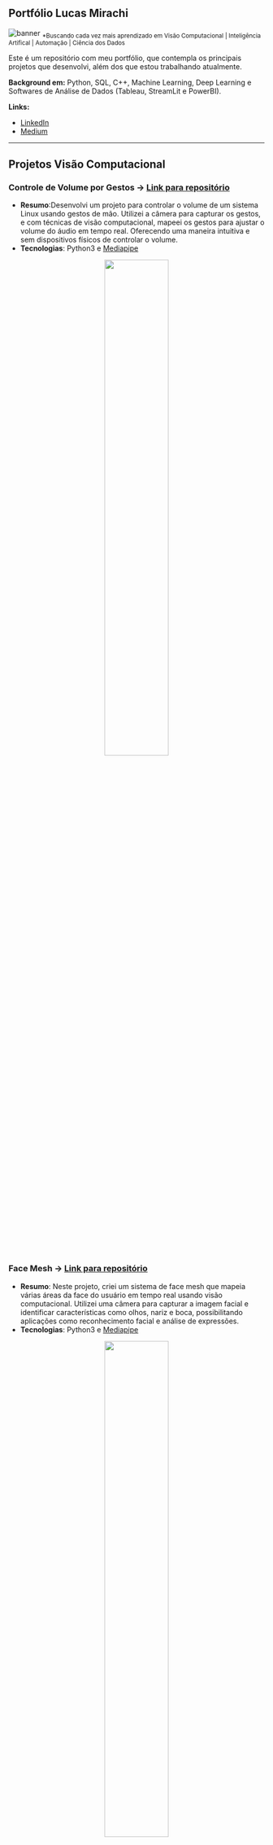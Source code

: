 ## Portfólio Lucas Mirachi
[banner]: ./banner.png "banner"
[ocultador]: ./imgs/ocultador.png "ocultador"
[ocultador2]: ./imgs/ocultador2.png "ocultador2"
[face1]: ./imgs/face1.png "face1"
[face3]: ./imgs/face3.png "face3"

![][banner]
<sub>*Buscando cada vez mais aprendizado em Visão Computacional | Inteligência Artifical | Automação | Ciência dos Dados</sub>

Este é um repositório com meu portfólio, que contempla os principais projetos que desenvolvi, além  dos que estou trabalhando atualmente.

**Background em:** Python, SQL, C++, Machine Learning, Deep Learning e Softwares de Análise de Dados (Tableau, StreamLit e PowerBI).

**Links:**
* [LinkedIn](https://www.linkedin.com/in/lucasmirachi)
* [Medium](https://medium.com/@lucas.mirachi)

---

## Projetos Visão Computacional
### **Controle de Volume por Gestos** -> [Link para repositório](https://github.com/lucasmirachi/gesture-volume-control)
* **Resumo**:Desenvolvi um projeto para controlar o volume de um sistema Linux usando gestos de mão. Utilizei a câmera para capturar os gestos, e com técnicas de visão computacional, mapeei os gestos para ajustar o volume do áudio em tempo real. Oferecendo uma maneira intuitiva e sem dispositivos físicos de controlar o volume.
* **Tecnologias**: Python3 e [Mediapipe](https://developers.google.com/mediapipe)
<p align="center">
<img src="https://github.com/lucasmirachi/gesture-volume-control/raw/main/images/gesturevolumecontrol.gif" width="50%" />
</p>

### **Face Mesh** -> [Link para repositório](https://github.com/lucasmirachi/face-mesh)
* **Resumo**: Neste projeto, criei um sistema de face mesh que mapeia várias áreas da face do usuário em tempo real usando visão computacional. Utilizei uma câmera para capturar a imagem facial e identificar características como olhos, nariz e boca, possibilitando aplicações como reconhecimento facial e análise de expressões.
* **Tecnologias**: Python3 e [Mediapipe](https://developers.google.com/mediapipe)
<p align="center">
<img src="https://github.com/lucasmirachi/face-mesh/blob/main/images/FaceMesh.gif" width="50%" />
</p>


### **Hand Tracking** -> [Link para o repositório](https://github.com/lucasmirachi/hand-tracking)
* **Resumo**: Criei um projeto em Python3 usando a biblioteca Mediapipe para rastrear e reconhecer gestos de mãos em tempo real. O sistema captura a entrada da câmera e mapeia pontos-chave nas mãos, permitindo interações baseadas em gestos com o computador.
* **Tecnologias**: Python3 e [Mediapipe](https://developers.google.com/mediapipe)
<p align="center">
<img src="https://github.com/lucasmirachi/hand-tracking/raw/main/images/handtracking.gif" width="50%" />
</p>


### **Contador de dedos** -> [Link para o repositório](https://github.com/lucasmirachi/finger-counter)
* **Resumo**: Criei um projeto em Python3 usando a biblioteca Mediapipe para contar os dedos detectados em tempo real. O sistema utiliza a câmera para capturar a mão e, por meio do rastreamento de pontos, determina o número de dedos levantados. Uma aplicação prática desse projeto poderia ser um auxiliar em salas de aula, onde o professor pode usar gestos para fazer contagens interativas durante atividades educacionais.
* **Tecnologias**: Python3 e [Mediapipe](https://developers.google.com/mediapipe)
<p align="center">
<img src="https://github.com/lucasmirachi/finger-counter/raw/main/finger_counter.gif" width="50%" />
</p>


### **Detector de Faces** -> [Link para o repositório](https://github.com/lucasmirachi/Face-Detection)
* **Resumo**: Neste projeto, vou explorar a detecção facial usando Cascata de Haar. No entanto, é importante observar que este é um algoritmo de detecção facial, e não de reconhecimento facial. Ele analisará uma imagem e dirá "sim, é um rosto" ou "não, não há rosto nesta imagem", sem identificar a quem esse rosto pertence.
* **Tecnologias**: Python3 e OpenCV (Haar Cascade Classifier)

| <img src="https://github.com/lucasmirachi/Face-Detection/blob/main/images/don-corleone.png" width="50%" /> | ![][face1] |
| --------------------------------- | --------------------------------- |
| <img src="https://github.com/lucasmirachi/Face-Detection/raw/main/images/brazil-selection.png" />|![][face3]|

### **Detector de Cores** -> [Link para o repositório](https://github.com/lucasmirachi/Color-Detector)
* **Resumo**: Neste projeto, criei um sistema que detecta cores em tempo real usando processamento de imagem e visão computacional. Através da câmera, identificamos cores específicas, permitindo aplicações como rastreamento de objetos coloridos e automação baseada em cores.
* **Tecnologias**: Python3 e OpenCV.
<p align="center">
<img src="https://github.com/lucasmirachi/Color-Detector/blob/main/output.gif?raw=true" width="50%" />
</p>

### **Ocultador de placas de veículos** -> [Link para o repositório](https://github.com/lucasmirachi/License-Plate-Blurring/blob/main/plate-blurring.ipynb)
* **Resumo**: Desenvolvi um programa em Python usando OpenCV para processar imagens de carros. O programa detecta automaticamente a placa do veículo e aplica um desfoque para garantir a privacidade das identificações.
* **Tecnologias**: Python3 e OpenCV

| ![][ocultador] | ![][ocultador2] |
| --------------------------------- | --------------------------------- |


---

## Projetos Veículos Autônomos

Como parte do curso de Nanodegree de Veículos Autônomos da Udacity, adquiri conhecimentos e desenvolvi projetos nas seguintes áreas:

- Perception Engineering: Utilizando técnicas de Visão Computacional com OpenCV, criei algoritmos que vão desde a detecção simples de faixas de tráfego até desafios mais complexos, como detecção de objetos em movimento e percepção do ambiente usando Lidar.

- Deep Learning: Compreendi conceitos de Aprendizado Profundo, como Redes Neurais Profundas e Redes Neurais Convolucionais (CNNs), e construí um classificador de placas de trânsito, além de um algoritmo de Clonagem Comportamental que aprende a dirigir utilizando habilidades do usuário em um simulador de direção.

- Sensor Fusion e Mapeamento/Localização: Aprendi a utilizar conceitos como Filtro de Kalman e Filtro de Kalman Estendido para integrar diferentes sensores com frequências distintas e compreender como podem trabalhar juntos para solucionar problemas de mapeamento e localização.

- Engenharia de Controle: Adquiri conhecimentos sobre a tecnologia usada para controlar sistemas robóticos/automotivos, com ferramentas como Controladores PID e ROS (Sistema Operacional de Robôs). 


### **Link para os projetos**:
* Projeto de identificação de Faixas de Trânsito Simples: [link](https://github.com/lucasmirachi/CarND-LaneLines-P1/blob/master/writeup.md)

<p align="center">
<img src="https://github.com/lucasmirachi/CarND-LaneLines-P1/raw/master/examples/non_blinking_lines.gif" width="50%" />
</p>

* Identificação Avançada de Faixas de Trânsito e angulação da estrada:  [link](https://github.com/lucasmirachi/CarND-Advanced-Lane-Lines) 

<p align="center">
<img src="https://github.com/lucasmirachi/CarND-Advanced-Lane-Lines/blob/main/images_writeup/advanced_lane_finding.png?raw=true)" width="50%" />
</p>

* Projeto de Behavioral Cloning para simulação de um veículo autônomo em pista: [link](https://github.com/lucasmirachi/CarND-Behavioral-Cloning-P4)

<p align="center">
<img src="https://github.com/lucasmirachi/CarND-Behavioral-Cloning-P4/raw/master/writeup_imgs/after_balancing.gif" width="50%" />
</p>

* Simulação de Path Planning de um veículo autônomo em uma estrada: [link](https://github.com/lucasmirachi/CarND-Path-Planning-Project/blob/main/writeup.md)

<p align="center">
<img src="https://github.com/lucasmirachi/CarND-Path-Planning-Project/raw/main/writeup_imgs/path-planning-final.gif" width="50%" />
</p>

* Classificador de placas de trânsito com Deep Learning: [link](https://github.com/lucasmirachi/CarND-Traffic-Sign-Classifier)

![Classificador de Placas de Trânsito](https://github.com/lucasmirachi/CarND-Traffic-Sign-Classifier/raw/main/examples/augmented.png)

* Projeto de localização de veículo por filtros de partículas: [link](https://github.com/lucasmirachi/CarND-Kidnapped-Vehicle-Project)

* Projeto de Kalman Filter Extendido: [link](https://github.com/lucasmirachi/CarND-Extended-Kalman-Filter-Project)

* Projeto Final: [link](https://github.com/lucasmirachi/CarND-Capstone-Project)

#### Work In Progress: [AWS Deep Racer](https://github.com/lucasmirachi/Model-Training-AWS-DeepRacer-)
<p align="center">
<img src="https://camo.githubusercontent.com/2b40ae356023483f7ee7139a05c77d7390236c2c0a949c9da5c55615a16c6e99/68747470733a2f2f64312e6177737374617469632e636f6d2f72323031382f722f53696c76657273746f6e652f4465657052616365725f4368726f6d655f536d616c6c5f7267622e616139623261336265653634646165326435393365626637343133333237376232383131613432652e706e67" width="20%" />
</p>


---

## Projetos Ciência dos Dados

* **Sistema de recomendação de produtos - Estudo simulação em uma loja de e-commerce:** https://bit.ly/3wyXBlK
* **Análise exploratória de uma loja de varejo e-commerce com Python e Pandas:** https://bit.ly/3Jh03oo
* **Estudo e análise de retenção de funcionários de uma empresa fictícia com Machine Learning:** https://bit.ly/3kNufxr
* **Análise de dados de autonomia de combustível utilizando Seaborn (Google Colab):** https://bit.ly/30GTeFq
* **Exploração e análise de dados com Streamlit (uma alternativa 100% OpenSource ao Tableau e Power BI):** https://bit.ly/2Fgbo9O
* **Conectando um Fiat Palio na Nuvem AWS (Work in Progress!):** https://bit.ly/2I8pICg
* **Projeto de Visão computacional - Implementação de algoritmo de Hand Tracking com Python e Mediapipe:** http://bit.ly/3WAQHad
* **Algoritmo simplificado de detecção de objetos utilizando Template Matching e OpenCV:** http://bit.ly/4043K6T
* **Implementação de um algoritmo de Behavioural Cloning (Projeto de Deep Learning Avançado): ** http://bit.ly/3HAEEoW
* **Algoritmo de Inteligência Artifical para detecção de placas de trânsito : ** http://bit.ly/403KZjX
* **Simulação de um projeto de controle de qualidade em uma "fábrica de cubos mágicos" - Projeto de Image Classification e Object Tracking:** https://bit.ly/3nveTdN
<p align="center">
<img src="https://github.com/lucasmirachi/cubo_magico/raw/master/spoiler.png" width="35%" />
</p>
* **Automatizando o Instagram com Python (Medium):**
* **Image Classification para classificar placas de trânsito com Deep Learning:** https://bit.ly/30I1FAx
* **Detecção de faixas de trânsito com OpenCV:**: 
[link](https://github.com/LucasMirachi/Lane_Detection)

<p align="center">
<img src="https://raw.githubusercontent.com/LucasMirachi/Lane_Detection/master/Images/detected_avg_lines.gif" width="75%" />
</p>
